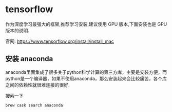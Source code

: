 # tensorflow

作为深度学习最强大的框架,推荐学习安装,建议使用 GPU 版本,下面安装也是 GPU 版本的说明.

官网: https://www.tensorflow.org/install/install_mac

## 安装 anaconda

anaconda里面集成了很多关于python科学计算的第三方库，主要是安装方便，而python是一个编译器，如果不使用anaconda，那么安装起来会比较痛苦，各个库之间的依赖性就很难连接的很好.

搜索一下

```
brew cask search anaconda
```